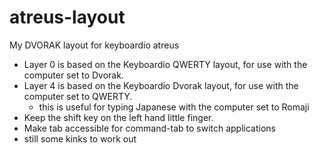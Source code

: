 # atreus-layout
My DVORAK layout for keyboardio atreus

* Layer 0 is based on the Keyboardio QWERTY layout, for use with the computer set to Dvorak.
* Layer 4 is based on the Keyboardio Dvorak layout, for use with the computer set to QWERTY. 
  * this is useful for typing Japanese with the computer set to Romaji 
* Keep the shift key on the left hand little finger. 
* Make tab accessible for command-tab to switch applications
* still some kinks to work out
